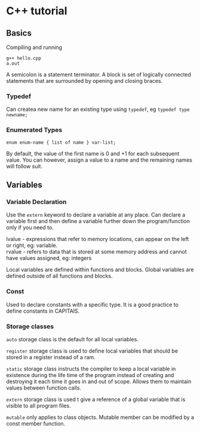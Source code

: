 # C++ tutorial

## Basics

Compiling and running

```
g++ hello.cpp
a.out
```

A semicolon is a statement terminator. A block is set of logically connected statements that are surrounded by opening and closing braces.

### Typedef

Can createa new name for an existing type using `typedef`, eg `typedef type newname;`

### Enumerated Types

`enum enum-name { list of name } var-list;`

By default, the value of the first name is 0 and +1 for each subsequent value. You can however, assign a value to a name and the remaining names will follow suit.

## Variables

### Variable Declaration

Use the `extern` keyword to declare a variable at any place. Can declare a variable first and then define a variable further down the program/function only if you need to.

lvalue - expressions that refer to memory locations, can appear on the left or right, eg: variable.<br/>
rvalue - refers to data that is stored at some memory address and cannot have values assigned, eg: integers

Local variables are defined within functions and blocks. Global variables are defined outside of all functions and blocks.

### Const

Used to declare constants with a specific type. It is a good practice to define constants in CAPITAlS.

### Storage classes

`auto` storage class is the default for all local variables.

`register` storage class is used to define local variables that should be stored in a register instead of a ram.

`static` storage class instructs the compiler to keep a local variable in existence during the life time of the program instead of creating and destroying it each time it goes in and out of scope. Allows them to maintain values between function calls.

`extern` storage class is used t give a reference of a global variable that is visible to all program files.

`mutable` only applies to class objects. Mutable member can be modified by a const member function.
